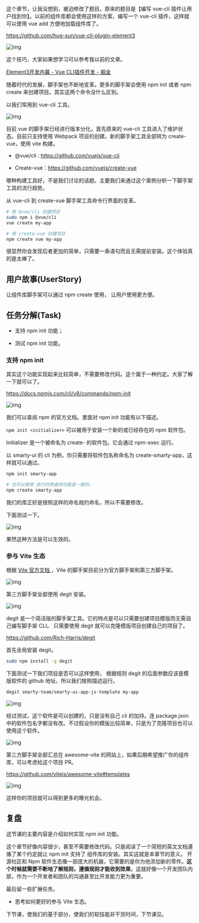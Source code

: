 这个章节，让我没想到，被迫修改了题目。原来的题目是【编写 vue-cli 插件让用户找到你】。以前的组件库都会使用这样的方案，编写一个 vue-cli 插件，这样就可以使用 vue add 方便地加载组件库了。

https://github.com/hug-sun/vue-cli-plugin-element3

![img](./images/82878e3548d14fc5bdc9de227755cb84~tplv-k3u1fbpfcp-zoom-1.image.png)

这个技巧，大家如果想学习可以参考我以前的文章。

[Element3开发内幕 - Vue CLI插件开发 - 掘金](https://juejin.cn/post/6899334776860180494)

随着时代的发展，脚手架也不断地变革。更多的脚手架会使用 npm init 或者 npm create 来创建项目。其实这两个命令没什么区别。

以我们常用到 vue-cli 工具。

![img](./images/146afdd267e94b3ebaac212d285f3933~tplv-k3u1fbpfcp-zoom-1.image.png)

目前 vue 的脚手架已经进行版本分化。首先原来的 vue-cli 工具进入了维护状态。目前只支持使用 Webpack 项目的创建。新的脚手架工具全部转为 create-vue，使用 vite 构建。

- @vue/cli :  https://github.com/vuejs/vue-cli

- Create-vue：https://github.com/vuejs/create-vue

哪种构建工具好，不是我们讨论的话题。主要我们来通过这个案例分析一下脚手架工具的流行趋势。

从 vue-cli 到 create-vue 脚手架工具命令行界面的变革。

```Bash
# 用 @vue/cli 创建项目
sudo npm i @vue/cli
vue create my-app

# 用 create-vue 创建项目
npm create vue my-app
```

很显然你会发现后者更加的简单，只需要一条语句而且无需提前安装。这个体验真的是太棒了。

## 用户故事(UserStory)

让组件库脚手架可以通过 npm create 使用， 让用户使用更方便。

## 任务分解(Task)

- 支持 npm init 功能；

- 测试 npm init 功能。

### 支持 npm init

其实这个功能实现起来比较简单，不需要修改代码。这个属于一种约定。大家了解一下就可以了。

https://docs.npmjs.com/cli/v8/commands/npm-init

![img](./images/3804025ff1314cb89063b6159a05cf8d~tplv-k3u1fbpfcp-zoom-1.image.png)

我们可以查阅 npm 的官方文档。里面对 npm init 功能有以下描述。

`npm init <initializer>` 可以被用于安装一个新的或已经存在的 npm 软件包。

Initializer 是一个被命名为 create-<initializer> 的软件包。它会通过 npm-exec 运行。

以 smarty-ui 的 cli 为例，你只需要将软件包名称命名为  create-smarty-app，这样就可以通过。

```Bash
npm init smarty-app

# 也可以使用 执行的两者的功能是一致的。
npm create smarty-app
```

我们的库正好是按照这样的命名规约命名，所以不需要修改。

下面测试一下。

![img](./images/94ea027b970e46148a8018abe157b1d2~tplv-k3u1fbpfcp-zoom-1.image.png)

果然这种方法是可以生效的。

### 参与 Vite 生态

根据 [Vite 官方文档 ](https://vitejs.dev/guide/#scaffolding-your-first-vite-project)，Vite 的脚手架目前分为官方脚手架和第三方脚手架。

![img](./images/c62ea46983784d1d9f7d6646835809ed~tplv-k3u1fbpfcp-zoom-1.image.png)

第三方脚手架全部使用 degit 安装。

![img](./images/dec9fc92bc2a47589999a28c0a7eb26a~tplv-k3u1fbpfcp-zoom-1.image.png)

degit 是一个简洁版的脚手架工具。它的特点是可以只需要创建项目模版而无需自己编写脚手架 CLI。 只需要使用 degit 就可以克隆模版项目创建自己的项目了。

https://github.com/Rich-Harris/degit

首先全局安装 degit。

```Bash
sudo npm install -g degit
```

下面测试一下我们项目是否可以这样使用， 根据规则 degit 的后面参数应该是模版软件的 github 地址。所以我们按照描述运行。

```Bash
degit smarty-team/smarty-ui-app-js-template my-app
```

![img](./images/224cbae7e1db43158f5aee6a6895679a~tplv-k3u1fbpfcp-zoom-1.image.png)

经过测试，这个软件是可以创建的，只是没有自己 cli 的加持。连 package.json 中的软件包名字都没有改。不过假设你的模版比较简单，只是为了克隆项目也可以使用这个软件。

![img](./images/9b9092c78703478689996f21459fbe25~tplv-k3u1fbpfcp-zoom-1.image.png)

第三方脚手架全部汇总在 awesome-vite 的网站上，如果后期希望推广你的组件库，可以考虑给这个项目 PR。

https://github.com/vitejs/awesome-vite#templates

![img](./images/3a20ea2f0a8c43e39b76470f8d6b2132~tplv-k3u1fbpfcp-zoom-1.image.png)

这样你的项目就可以得到更多的曝光机会。

## 复盘

这节课的主要内容是介绍如何实现 npm init 功能。

这个章节好像内容很少，甚至不需要修改代码。只是阅读了一个简短的英文文档遵循了某个约定就让 npm init 支持了 组件库的安装。其实这就是本章节的意义。 开源社区和 Npm 软件生态像一部庞大的机器，它需要的是你为他添加新的零件。**这个时候就需要不断地了解规则，遵循规则才能收到效果**。这就好像一个开发团队内部，作为一个开发者和团队的沟通甚至比开发能力更为重要。

最后留一些扩展任务。

- 思考如何更好的参与 Vite 生态。

下节课，使我们的基于部分，使我们的软技能非干货时间，下节课见。 